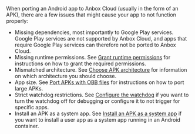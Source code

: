 When porting an Android app to Anbox Cloud (usually in the form of an APK), there are a few issues that might cause your app to not function properly:

* Missing dependencies, most importantly to Google Play services. Google Play services are not supported by Anbox Cloud, and apps that require Google Play services can therefore not be ported to Anbox Cloud.
* Missing runtime permissions. See [Grant runtime permissions](https://discourse.ubuntu.com/t/grant-runtime-permissions/26054) for instructions on how to grant the required permissions.
* Mismatched architecture. See [Choose APK architecture](https://discourse.ubuntu.com/t/choose-apk-architecture/26055) for information on which architecture you should choose.
* App size. See [Port APKs with OBB files](https://discourse.ubuntu.com/t/port-apks-with-obb-files/26056) for instructions on how to port large APKs.
* Strict watchdog restrictions. See [Configure the watchdog](https://discourse.ubuntu.com/t/configure-the-watchdog/26057) if you want to turn the watchdog off for debugging or configure it to not trigger for specific apps.
* Install an APK as a system app. See [Install an APK as a system app](https://discourse.ubuntu.com/t/install-an-apk-as-a-system-app/27086) if you want to install a user app as a system app running in an Android container.
